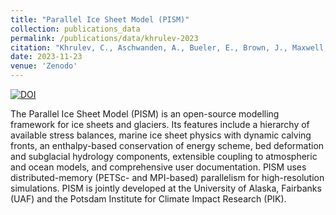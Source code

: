 ```yaml
---
title: "Parallel Ice Sheet Model (PISM)"
collection: publications_data
permalink: /publications/data/khrulev-2023
citation: "Khrulev, C., Aschwanden, A., Bueler, E., Brown, J., Maxwell, D., Albrecht, T., Reese, R., Mengel, M., Martin, M., Winkelmann, R., Zeitz, M., Levermann, A., Feldmann, J., <b>Garbe, J.</b>, Haseloff, M., Seguinot, J., Hinck, S., Kleiner, T., Fischer, E., Damsgaard, A., Lingle, C., van Pelt, W., Ziemen, F., Shemonski, N., Mankoff, K., Kennedy, J., Blum, K., Habermann, M., DellaGiustina, D., Hock, R., Kreuzer, M., Degregori, E., Schoell, S.: <i>Parallel Ice Sheet Model (PISM)</i> [code], Zenodo, DOI: <a href='https://doi.org/10.5281/zenodo.1199019'>10.5281/zenodo.1199019</a>, 2023. <span style='color: LimeGreen;' title='Open Access'><i class='ai ai-open-access' aria-hidden='true'></i></span>"
date: 2023-11-23
venue: 'Zenodo'
---
```


[![DOI](https://zenodo.org/badge/DOI/10.5281/zenodo.1199019.svg)](https://doi.org/10.5281/zenodo.1199019)

The Parallel Ice Sheet Model (PISM) is an open-source modelling framework for ice sheets and glaciers. Its features include a hierarchy of available stress balances, marine ice sheet physics with dynamic calving fronts, an enthalpy-based conservation of energy scheme, bed deformation and subglacial hydrology components, extensible coupling to atmospheric and ocean models, and comprehensive user documentation. PISM uses distributed-memory (PETSc- and MPI-based) parallelism for high-resolution simulations. PISM is jointly developed at the University of Alaska, Fairbanks (UAF) and the Potsdam Institute for Climate Impact Research (PIK).

